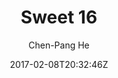 ---
title: "Sweet 16"
github: https://github.com/jdh8/sweet-16/
demo: https://jdh8.github.io
author: Chen-Pang He

ssg:
  - Jekyll
cms:
  - No Cms
date: 2017-02-08T20:32:46Z
github_branch: master
description: "Wordpress 2016 theme in Jekyll"
stale: true
---